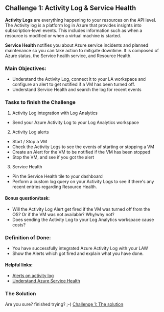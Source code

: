 
## Challenge 1: Activity Log & Service Health

**Activity Logs** are everything happening to your resources on the API level. The Activity log is a platform log in Azure that provides insights into subscription-level events. This includes information such as when a resource is modified or when a virtual machine is started.

**Service Health** notifies you about Azure service incidents and planned maintenance so you can take action to mitigate downtime. It is composed of Azure status, the Service health service, and Resource Health. 


### Main Objectives:
- Understand the Activity Log, connect it to your LA workspace and configure an alert to get notified if a VM has been turned off.
- Understand Service Health and search the log for recent events

### Tasks to finish the Challenge
1) Activity Log integration with Log Analytics
  - Send your Azure Activity Log to your Log Analytics workspace 
2) Activity Log alerts
  - Start / Stop a VM
  - Check the Activity Logs to see the events of starting or stopping a VM
  - Create an Alert for the VM to be notified if the VM has been stopped
  - Stop the VM, and see if you got the alert
3) Service Health
  - Pin the Service Health tile to your dashboard
  - Perform a custom log query on your Activity Logs to see if there's any recent entries regarding Resource Health.

#### Bonus question/task:
- Will the Activity Log Alert get fired if the VM was turned off from the OS? Or if the VM was not available? Why/why not?
- Does sending the Activity Log to your Log Analytics workspace cause costs?

### Definition of Done:
- You have successfully integrated Azure Activity Log with your LAW 
- Show the Alerts which got fired and explain what you have done.

#### Helpful links:
- [Alerts on activity log](https://docs.microsoft.com/en-us/azure/azure-monitor/alerts/activity-log-alerts)
- [Understand Azure Service Health](https://docs.microsoft.com/en-us/azure/service-health/overview)

### The Solution

Are you sure? finished trying? ;-) 
[Challenge 1: The solution](solution1.md)
